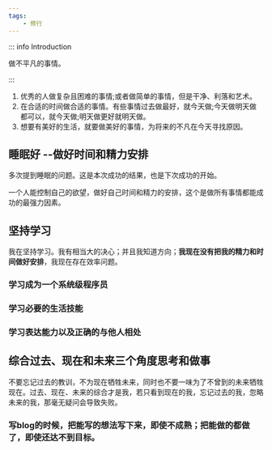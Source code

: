 ```yaml
---
tags:
    - 修行
---
```


::: info Introduction

做不平凡的事情。

:::

1. 优秀的人做复杂且困难的事情;或者做简单的事情，但是干净、利落和艺术。
2. 在合适的时间做合适的事情。有些事情过去做最好，就今天做;今天做明天做都可以，就今天做;明天做更好就明天做。
3. 想要有美好的生活，就要做美好的事情，为将来的不凡在今天寻找原因。


## 睡眠好 --做好时间和精力安排

多次提到睡眠的问题。这是本次成功的结果，也是下次成功的开始。

一个人能控制自己的欲望，做好自己时间和精力的安排，这个是做所有事情都能成功的最强力因素。

## 坚持学习

我在坚持学习。我有相当大的决心；并且我知道方向；**我现在没有把我的精力和时间做好安排**，我现在存在效率问题。


### 学习成为一个系统级程序员


### 学习必要的生活技能

### 学习表达能力以及正确的与他人相处

## 综合过去、现在和未来三个角度思考和做事

不要忘记过去的教训，不为现在牺牲未来，同时也不要一味为了不曾到的未来牺牲现在。过去、现在、未来的综合才是我，若只看到现在的我，忘记过去的我，忽略未来的我，那毫无疑问会导致失败。

### 写blog的时候，把能写的想法写下来，即使不成熟；把能做的都做了，即使还达不到目标。

